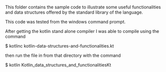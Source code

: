 This folder contains the sample code to illustrate some useful
functionalities and data structures offered by the standard
library of the language.

This code was tested from the windows command prompt.

After getting the kotlin stand alone compiler I was able to compile
using the command 

$ kotlinc kotlin-data-structures-and-functionalities.kt

then run the file in from that directory with the command

$ kotlin Kotlin_data_structures_and_functionalitiesKt